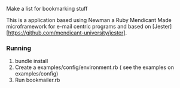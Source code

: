 Make a list for bookmarking stuff

This is a application based using Newman a Ruby Mendicant Made microframework for e-mail centric programs and based on [Jester][https://github.com/mendicant-university/jester].

### Running

1. bundle install
2. Create a examples/config/environment.rb ( see the examples on examples/config)
3. Run bookmailer.rb
